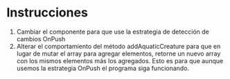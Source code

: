 Instrucciones
=============


1. Cambiar el componente para que use la estrategia de detección de cambios
   OnPush
2. Alterar el comportamiento del método addAquaticCreature para que en lugar de 
   mutar el array para agregar elementos, retorne un nuevo array con los mismos elementos más los agregados. 
   Esto es para que aunque usemos la estrategia OnPush el programa siga funcionando.